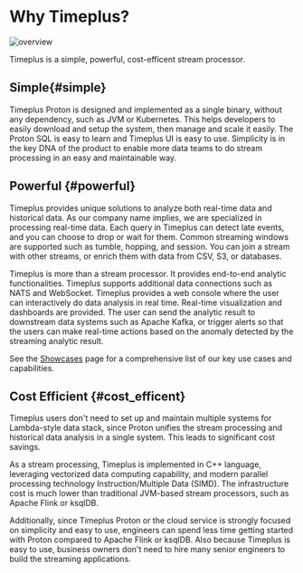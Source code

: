# Why Timeplus?

![overview](/img/overview.png)

Timeplus is a simple, powerful, cost-efficent stream processor.

## Simple{#simple}

Timeplus Proton is designed and implemented as a single binary, without any dependency, such as JVM or Kubernetes. This helps developers to easily download and setup the system, then manage and scale it easily. The Proton SQL is easy to learn and Timeplus UI is easy to use. Simplicity is in the key DNA of the product to enable more data teams to do stream processing in an easy and maintainable way.

## Powerful {#powerful}

Timeplus provides unique solutions to analyze both real-time data and historical data. As our company name implies, we are specialized in processing real-time data. Each query in Timeplus can detect late events, and you can choose to drop or wait for them. Common streaming windows are supported such as tumble, hopping, and session. You can join a stream with other streams, or enrich them with data from CSV, S3, or databases.

Timeplus is more than a stream processor. It provides end-to-end analytic functionalities. Timeplus supports additional data connections such as NATS and WebSocket. Timeplus provides a web console where the user can interactively do data analysis in real time. Real-time visualization and dashboards are provided. The user can send the analytic result to downstream data systems such as Apache Kafka, or trigger alerts so that the users can make real-time actions based on the anomaly detected by the streaming analytic result.

See the [Showcases](showcases) page for a comprehensive list of our key use cases and capabilities.



## Cost Efficient {#cost_efficent}

Timeplus users don't need to set up and maintain multiple systems for Lambda-style data stack, since Proton unifies the stream processing and historical data analysis in a single system. This leads to significant cost savings.

As a stream processing, Timeplus is implemented in C++ language, leveraging vectorized data computing capability, and modern parallel processing technology Instruction/Multiple Data (SIMD). The infrastructure cost is much lower than traditional JVM-based stream processors, such as Apache Flink or ksqlDB.

Additionally, since Timeplus Proton or the cloud service is strongly focused on simplicity and easy to use, engineers can spend less time getting started with Proton compared to Apache Flink or ksqlDB. Also because Timeplus is easy to use, business owners don't need to hire many senior engineers to build the streaming applications.
